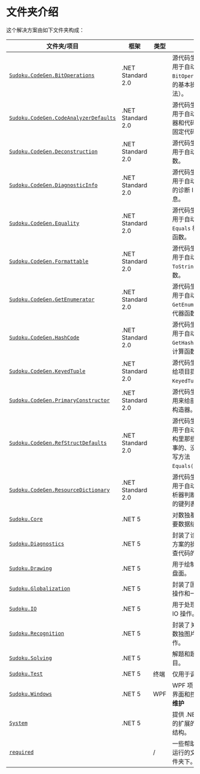 ﻿# 文件夹介绍
这个解决方案由如下文件夹构成：

| 文件夹/项目                                                  | 框架              | 类型   | 描述                                                         |
| ------------------------------------------------------------ | ----------------- | ------ | ------------------------------------------------------------ |
| [`Sudoku.CodeGen.BitOperations`](https://github.com/SunnieShine/Sudoku/tree/main/src/Sudoku.CodeGen.BitOperations) | .NET Standard 2.0 |        | 源代码生成器项目，用于自动生成 `BitOperationsEx` 类的基本操作（扩展方法）。 |
| [`Sudoku.CodeGen.CodeAnalyzerDefaults`](https://github.com/SunnieShine/Sudoku/tree/main/src/Sudoku.CodeGen.CodeAnalyzerDefaults) | .NET Standard 2.0 |        | 源代码生成器项目，用于自动为代码分析器和代码修补器生成固定代码。 |
| [`Sudoku.CodeGen.Deconstruction`](https://github.com/SunnieShine/Sudoku/tree/main/src/Sudoku.CodeGen.Deconstruction) | .NET Standard 2.0 |        | 源代码生成器项目，用于自动生成解构函数。                     |
| [`Sudoku.CodeGen.DiagnosticInfo`](https://github.com/SunnieShine/Sudoku/tree/main/src/Sudoku.CodeGen.DiagnosticInfo) | .NET Standard 2.0 |        | 源代码生成器项目，用于自动生成分析器的诊断 ID 和分类信息。                     |
| [`Sudoku.CodeGen.Equality`](https://github.com/SunnieShine/Sudoku/tree/main/src/Sudoku.CodeGen.Equality) | .NET Standard 2.0 |        | 源代码生成器项目，用于自动生成 `Equals` 相等性比较函数。     |
| [`Sudoku.CodeGen.Formattable`](https://github.com/SunnieShine/Sudoku/tree/main/src/Sudoku.CodeGen.Formattable) | .NET Standard 2.0 |        | 源代码生成器项目，用于自动生成 `ToString` 相关函数。     |
| [`Sudoku.CodeGen.GetEnumerator`](https://github.com/SunnieShine/Sudoku/tree/main/src/Sudoku.CodeGen.GetEnumerator) | .NET Standard 2.0 |        | 源代码生成器项目，用于自动生成 `GetEnumerator` 的迭代器函数。 |
| [`Sudoku.CodeGen.HashCode`](https://github.com/SunnieShine/Sudoku/tree/main/src/Sudoku.CodeGen.HashCode) | .NET Standard 2.0 |        | 源代码生成器项目，用于自动生成 `GetHashCode` 哈希码计算函数。 |
| [`Sudoku.CodeGen.KeyedTuple`](https://github.com/SunnieShine/Sudoku/tree/main/src/Sudoku.CodeGen.KeyedTuple) | .NET Standard 2.0 |        | 源代码生成器项目，给项目提供 `KeyedTuple` 记录。             |
| [`Sudoku.CodeGen.PrimaryConstructor`](https://github.com/SunnieShine/Sudoku/tree/main/src/Sudoku.CodeGen.PrimaryConstructor) | .NET Standard 2.0 |        | 源代码生成器项目，用来给部分类生成主构造器。                 |
| [`Sudoku.CodeGen.RefStructDefaults`](https://github.com/SunnieShine/Sudoku/tree/main/src/Sudoku.CodeGen.RefStructDefaults) | .NET Standard 2.0 |        | 源代码生成器项目，用于自动生成引用结构里那些写不写都没事的、没有意义的重写方法（比如 `bool Equals(object?)`）。 |
| [`Sudoku.CodeGen.ResourceDictionary`](https://github.com/SunnieShine/Sudoku/tree/main/src/Sudoku.CodeGen.ResourceDictionary) | .NET Standard 2.0 |        | 源代码生成器项目，用于自动生成用于分析器判断的资源字典的键列表。 |
| [`Sudoku.Core`](https://github.com/SunnieShine/Sudoku/tree/main/src/Sudoku.Core) | .NET 5            |        | 对数独基本元素的主要数据结构的实现。                         |
| [`Sudoku.Diagnostics`](https://github.com/SunnieShine/Sudoku/tree/main/src/Sudoku.Diagnostics) | .NET 5            |        | 封装了诊断整个解决方案的操作，比如检查代码的行数。           |
| [`Sudoku.Drawing`](https://github.com/SunnieShine/Sudoku/tree/main/src/Sudoku.Drawing) | .NET 5            |        | 用于绘制和渲染数独盘面。                                     |
| [`Sudoku.Globalization`](https://github.com/SunnieShine/Sudoku/tree/main/src/Sudoku.Globalization) | .NET 5            |        | 封装了国际化交互的操作和一些常数。                           |
| [`Sudoku.IO`](https://github.com/SunnieShine/Sudoku/tree/main/src/Sudoku.IO) | .NET 5            |        | 用于处理数独相关的 IO 操作。                                 |
| [`Sudoku.Recognition`](https://github.com/SunnieShine/Sudoku/tree/main/src/Sudoku.Recognition) | .NET 5            |        | 封装了关于识别一个数独图片的相关操作。                       |
| [`Sudoku.Solving`](https://github.com/SunnieShine/Sudoku/tree/main/src/Sudoku.Solving) | .NET 5            |        | 解题和题目生成的项目。                                       |
| [`Sudoku.Test`](https://github.com/SunnieShine/Sudoku/tree/main/src/Sudoku.Test) | .NET 5            | 终端   | 仅用于调试代码时。                                           |
| [`Sudoku.Windows`](https://github.com/SunnieShine/Sudoku/tree/main/src/Sudoku.Windows) | .NET 5            | WPF    | WPF 项目，包含 UI 界面和控件。**已停止维护**               |
| [`System`](https://github.com/SunnieShine/Sudoku/tree/main/src/System) | .NET 5            |      | 提供 .NET 库内相关的扩展的方法、类和结构。                   |
| [`required`](https://github.com/SunnieShine/Sudoku/tree/main/src/required) |                   | /    | 一些帮助我们执行和运行的文件也在此文件夹下。                 |